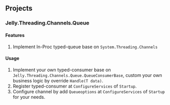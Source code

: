 ##  Projects
### Jelly.Threading.Channels.Queue

####    Features
1.  Implement In-Proc typed-queue base on `System.Threading.Channels`

####    Usage
1.  Implement your own typed-consumer base on `Jelly.Threading.Channels.Queue.QueueConsumerBase`, custom your own business logic by override `Handle(T data)`.
2.  Register typed-consumer at `ConfigureServices` of `Startup`.
3.  Configure channel by add `Queueoptions` at `ConfigureServices` of `Startup` for your needs.